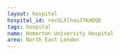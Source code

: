 ```yaml
---
layout: hospital
hospital_id: recULXlhauJ7KmDQO
tags: hospital
name: Homerton University Hospital
area: North East London
---
```

